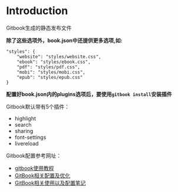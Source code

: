 # Introduction

Gitbook生成的静态发布文件

**除了这些选项外，book.json中还提供更多选项,如:**

```
"styles": {
    "website": "styles/website.css",
    "ebook": "styles/ebook.css",
    "pdf": "styles/pdf.css",
    "mobi": "styles/mobi.css",
    "epub": "styles/epub.css"
}
```

**配置好book.json内的plugins选项后，要使用`gitbook install`安装插件**

Gitbook默认带有5个插件： 
* highlight 
* search 
* sharing 
* font-settings 
* livereload

Gitbook配置参考网址：

+ [gitbook使用教程](https://segmentfault.com/a/1190000017960359)
+ [GitBook相关配置及优化](https://segmentfault.com/a/1190000019664545)
+ [GitBook相关使用以及配置笔记](https://www.cnblogs.com/moqiutao/p/12145868.html)
